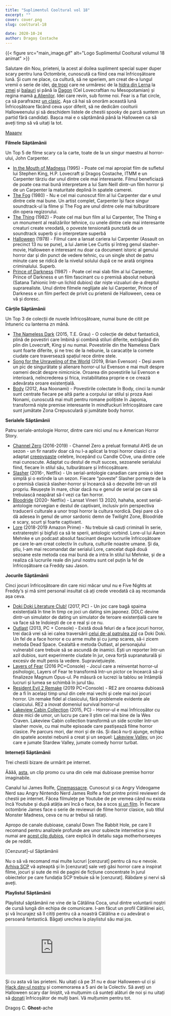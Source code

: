 ```yaml
---
title: "Suplimentul Cooltural vol 18"
excerpt: ""
cover: cover.png
slug: cooltural-18

date: 2020-10-24
author: Dragoș Costache
---
```


{{< figure src="main_image.gif" alt="Logo Suplimentul Cooltural volumul 18 animat" >}}

Salutare din Nou, prieteni, la acest al doilea supliment special super duper scary pentru luna Octombrie, cunoscută ca fiind cea mai înfricoșătoare lună. Și cum ne place, ca cultură, să ne speriem, am creat de-a lungul vremii o serie de idei, [de tropi](https://tvtropes.org/) care ne urmăresc de la [hidra din Lerna](https://ro.wikipedia.org/wiki/Hidra_(mitologie)) la [zmei](https://en.wikipedia.org/wiki/Zmeu) și [balauri](https://en.wikipedia.org/wiki/Balaur) și până la [Dagon](https://lovecraft.fandom.com/wiki/Dagon#:~:text=Dagon%20is%20a%20deity%20who,mentioned%20extensively%20throughout%20the%20mythos.) (Cel Lovecraftian nu Mesopotamian) și regina mamă [a Alienilor](https://www.youtube.com/watch?v=01NO-0lASUw). Idei care revin, sub forme noi. Fear is a flat circle, ca să parafrazez [un clasic](https://www.youtube.com/watch?v=0mhZBLUyybo). Așa că hai să onorăm această lună Înfricoșătoare făcând ceva ușor diferit, să ne dedicăm coolturii Halloweenului și să deschidem listele de chestii spooky de parcă suntem un partid fără candidați. Bașca mai e o săptămână până la Halloween ca să aveți timp să vă uitați la tot.

[Maaany](https://www.youtube.com/watch?v=QXiYs_u0FvQ)

**Filmele Săptămânii**

Un Top 5 de filme scary ca la carte, toate de la un singur maestru al horror-ului, John Carpenter. 

* [In the Mouth of Madness](https://www.youtube.com/watch?v=QXiYs_u0FvQ) (1995) - Poate cel mai apropiat film de sufletul lui Stephen King, H.P. Lovecraft și Dragoș Costache, ITMM e un Carpenter târziu dar unul dintre cele mai interesante. Filmul beneficiază de poate cea mai bună interpretare a lui Sam Neill dintr-un film horror și de un Carpenter la maturitate deplină în spatele camerei.
* [The Fog](https://www.youtube.com/watch?v=nOZwnivtLbc) (1980) - Nu e cel mai cunoscut film al lui Carpenter dar e unul dintre cele mai bune. Un artist complet, Carpenter își face singur soundtrack-ul la filme și The Fog are unul dintre cele mai tulburătoare din opera regizorului.
* [The Thing](https://www.youtube.com/watch?v=ySvzHdtCiWE) (1982) - Poate cel mai bun film al lui Carpenter, The Thing e un monument al realizărilor tehnice, cu unele dintre cele mai interesante creaturi create vreodată, o poveste tensionată punctată de un soundtrack superb și o interpretare superbă 
* [Halloween](https://www.youtube.com/watch?v=ySvzHdtCiWE) (1978) - Filmul care a lansat cariera lui Carpenter (Assault on precinct 13 nu se pune), a lui Jamie Lee Curtis și întreg genul slasher-movie, Halloween e interesant nu doar ca document istoric al genului horror dar și din punct de vedere tehnic, cu un single shot de patru minute care se ridică de la nivelul solului după ce ne arată originea criminalului. Superb.
* [Prince of Darkness](https://www.youtube.com/watch?v=-ZngzumbA-0) (1987) - Poate cel mai slab film al lui Carpenter, Prince of Darkness e un film fascinant cu o premisă absolut nebună (Satana Tahionic într-un lichid dubios) dar niște vizualuri de-a dreptul suprarealiste. Unul dintre filmele neglijate ale lui Carpenter, Prince of Darkness e un film perfect de privit cu prietenii de Halloween, ceea ce vă și doresc.

**Cărțile Săptămânii**

Un Top 3 de colecții de nuvele înfricoșătoare, numai bune de citit pe întuneric cu lanterna zn mână.

* [The Nameless Dark](https://www.amazon.com/Nameless-Dark-Collection-T-Grau/dp/1590214633) (2015, T.E. Grau) - O colecție de debut fantastică, plină de povestiri care îmbină și combină stiluri diferite, extrăgând din plin din Lovecraft, King și nu numai. Povestirile din the Nameless Dark sunt foarte diferite, și ne trec de la nebunie, la caracatițe la comete ciudate care traversează spațiul rece dintre stele. 
* [Song for the Unraveling of the World](https://www.amazon.com/Song-Unraveling-World-Brian-Evenson/dp/1566895480/ref=pd_sbs_14_2/136-1483712-1252047?_encoding=UTF8&pd_rd_i=1566895480&pd_rd_r=1b592054-bd40-47a5-8dac-16a847b225a0&pd_rd_w=U5s23&pd_rd_wg=owjNy&pf_rd_p=b65ee94e-1282-43fc-a8b1-8bf931f6dfab&pf_rd_r=DABFGJTA2YZEQSDW6SM7&psc=1&refRID=DABFGJTA2YZEQSDW6SM7) (2019, Brian Evenson) - Deși avem un pic de singurătate și alienare horror-ul lui Evenson e mai mult despre oameni decât despre nimicnicie. Oroarea din povestirile lui Evenson e interioară, neîncrederea și frica, instabilitatea proprie e ce crează adevărata oroare existențială.
* [Body](https://www.amazon.co.uk/dp/1934287377) (2012, Asa Noonami) - Povestirile colectate în Body, cinci la număr sunt centrate fiecare pe altă parte a corpului iar stilul și proza Asei Nonami, cunoscută mai mult pentru romane polițiste în Japonia, transformă niște premise interesante în mindfuckuri înfricoșătoare care sunt jumătate Zona Crepusculară și jumătate body horror.

**Serialele Săptămânii**

Patru seriale-antologie Horror, dintre care nici unul nu e American Horror Story.

* [Channel Zero](https://en.wikipedia.org/wiki/Channel_Zero_(TV_series)) (2016-2019) - Channel Zero a preluat formatul AHS de un sezon - un fir narativ doar că nu l-a aplicat la tropi horror clasici ci a adaptat [creepypaste](https://en.wikipedia.org/wiki/Creepypasta) celebre, începând cu Candle COve, una dintre cele mai cunoscute. Adaptat cu destul de mult succes, sezoanele serialului fiind, fiecare în stilul său, tulburătoare și înfricoșătoare.
* [Slasher](https://en.wikipedia.org/wiki/Slasher_(TV_series)) (2016-, Netflix) - Un serial-antologie canadian care preia o idee simplă și o extinde la un sezon. Fiecare “poveste” Slasher pornește de la o premisă clasică slasher-horror și încearcă să o dezvolte într-un stil propriu. Reușește în mare, chiar dacă nu e genul de serial pe care să trebuiască neapărat să-l vezi ca fan horror.
* [Bloodride](https://en.wikipedia.org/wiki/Bloodride) (2020- Netflix) - Lansat Vineri 13 2020, hahaha, acest serial-antologie norvegian e destul de captivant, inclusiv prin perspectiva traducerii culturale a unor tropi horror la cultura nordică. Deși pare că o dă adesea în genul de umor sardonic demn de Twilight Zone, Bloodride e scary, scurt și foarte captivant.
* [Lore](https://en.wikipedia.org/wiki/Lore_(TV_series)) (2018-2019 Amazon Prime) - Nu trebuie să cauți criminali în serie, extratereștri și bigfuți ca să te sperii, antologic vorbind. Lore-ul lui Aaron Mehnke e un podcast absolut fascinant despre lucrurile înfricoșătoare pe care le-am creat colectiv în cultura, culturile noastre umane. Și da, știu, l-am mai recomandat dar serialul Lore, cancelat după două sezoane este metoda cea mai bună de a intra în stilul lui Mehnke, și de a realiza că lucrurile reale din jurul nostru sunt cel puțin la fel de înfricoșătoare ca Freddy sau Jason.

**Jocurile Săptămânii**

Cinci jocuri înfricoșătoare din care nici măcar unul nu e Five Nights at Freddy‘s și mă simt personal insultat că ați crede vreodată că aș recomanda așa ceva.

* [Doki Doki Literature Club!](https://store.steampowered.com/app/698780/Doki_Doki_Literature_Club/) (2017, PC) - Un joc care bagă spaima existențială în tine în timp ce joci un dating sim japonez. DDLC devine dintr-un simulator de dating un simulator de teroare existențială care te va face să te îndoiești de ce e real și ce nu.
* [Outlast](https://store.steampowered.com/app/238320/Outlast/) (2013, PC + Console) - Există două feluri de a face jocuri horror, trei dacă vrei să iei calea traversării [celui de-al patrulea zid](https://en.wikipedia.org/wiki/Fourth_wall) ca Doki Doki. Un fel de a face horror e cu arme multe și cu jump scares, să-i zicem metoda Dead Space. Cealaltă e metoda Outlast, al personajului vulnerabil care trebuie să se ascundă de inamici. Ești un reporter într-un azil dubios, sunt experimente ciudate în jur, ceva forță supranaturală și excesiv de mult penis la vedere. Supraviețuiește.
* [Layers of Fear](https://en.wikipedia.org/wiki/Fourth_wall) (2016 PC+Console) - Jocul care a reinventat horror-ul psihologic, Layers of Fear te transformă într-un pictor ce încearcă să-și finalizeze Magnum Opus-ul. Pe măsură ce lucrezi la tablou se întâmplă lucruri și lumea se schimbă în jurul tău.
* [Resident Evil 2 Remake](https://en.wikipedia.org/wiki/Fourth_wall) (2019 PC+Console) - RE2 are onoarea dubioasă de a fi în același timp unul din cele mai vechi și cele mai noi jocuri horror. Un remake fidel al clasicului, fără problemele evidente ale clasicului. RE2 a inovat domeniul survival horror-ul 
* [Lakeview Cabin Collection](https://store.steampowered.com/app/361990/Lakeview_Cabin_Collection/) (2015, PC) - Horror-ul e mai înfricoșător cu doze mici de umor, un lucru pe care îl știm cel mai bine de la Wes Craven. Lakeview Cabin collection transformă un side scroller într-un slasher movie, cu mai multe episoade care pastișează filme horror clasice. Pe parcurs mori, dar mori și de râs. Și dacă nu-ți ajunge, echipa din spatele acestei nebunii a creat și un sequel: [Lakeview Valley](https://store.steampowered.com/app/783840/Lakeview_Valley/), un joc care e jumate Stardew Valley, jumate comedy horror turbat.

**Interneții Săptămânii**

Trei chestii bizare de urmărit pe internet. 

Ăăăă, [asta](https://www.youtube.com/watch?v=1vus-VuESsM), un clip promo cu una din cele mai dubioase premise horror imaginabile.

Canalul lui James Rolfe, [Cinemassacre](https://www.youtube.com/user/JamesNintendoNerd). Cunoscut și ca Angry Videogame Nerd sau Angry Nintendo Nerd James Rolfe a fost printre primii revieweri de chestii pe internet. Făcea filmulețe pe Youtube de pe vremea când nu exista încă Youtube și după atâția ani încă o face, ba a scos [și un film](https://en.wikipedia.org/wiki/Angry_Video_Game_Nerd:_The_Movie). În fiecare octombrie James face o serie de reviewuri de filme horror clasice, sub titlul Monster Madness, ceva ce nu ar trebui să ratați.

Apropo de canale dubioase, canalul Down The Rabbit Hole, pe care îl recomand pentru analizele profunde are unor subiecte internetice și nu numai are [acest clip dubios](https://www.youtube.com/watch?v=n6qCvDceFro), care explică în detaliu saga motherhorseeyes de pe reddit.


[Cenzurat]-ul Săptămânii


Nu o să vă recomand mai multe lucruri [cenzurat] pentru că nu e nevoie. [Arhiva SCP](http://www.scpwiki.com/) vă așteaptă și în [cenzurat] sale veți găsi horror care a inspirat filme, jocuri și sute de mii de pagini de ficțiune concentrate în jurul obiectelor pe care fundația SCP trebuie să le [cenzurat]. Răbdare și nervi să aveți.

**Playlistul Săptămânii**

Playlistul săptămânii ne vine de la Cătălina Coca, unul dintre voluntarii noștri de cursă lungă din echipa de comunicare. I-am făcut un profil Cătălinei aici, și vă încurajez să îl citiți pentru că a noastră Cătălina e cu adevărat o persoană fantastică. Băgați urechea la playlistul său mai jos.

<div class="embed-responsive is-16by9">
  <iframe src="https://open.spotify.com/embed/playlist/58osBxz7oHuLSlwyntFHeL" frameborder="0" allowtransparency="true" allow="encrypted-media"></iframe>
</div>

Și cu asta vă las prieteni. Nu uitați că pe 31 nu e doar Halloween-ul ci și [Hack day-ul nostru](https://www.facebook.com/events/648543756035401) și comemorarea a 5 ani de la Colectiv. Să aveți un Halloween scary dar liniștit, vă mulțumim că sunteți alături de noi și nu uitați să [donați](https://code4.ro/ro/doneaza/) înfricoșător de mulți bani. Vă mulțumim pentru tot.

Dragoș C. **Ghost**-ache
